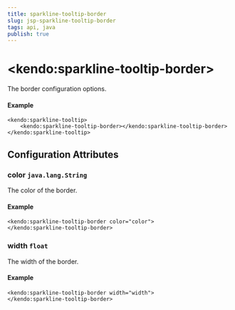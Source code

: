 ```yaml
---
title: sparkline-tooltip-border
slug: jsp-sparkline-tooltip-border
tags: api, java
publish: true
---
```


# \<kendo:sparkline-tooltip-border\>

The border configuration options.

#### Example
    <kendo:sparkline-tooltip>
        <kendo:sparkline-tooltip-border></kendo:sparkline-tooltip-border>
    </kendo:sparkline-tooltip>

## Configuration Attributes

### color `java.lang.String`

The color of the border.

#### Example
    <kendo:sparkline-tooltip-border color="color">
    </kendo:sparkline-tooltip-border>

### width `float`

The width of the border.

#### Example
    <kendo:sparkline-tooltip-border width="width">
    </kendo:sparkline-tooltip-border>

 

